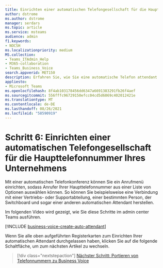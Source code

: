```yaml
---
title: Einrichten einer automatischen Telefongesellschaft für die Haupttelefonnummer Ihres Unternehmens
author: dstrome
ms.author: dstrome
manager: serdars
ms.topic: article
ms.service: msteams
audience: admin
f1.keywords:
- NOCSH
ms.localizationpriority: medium
MS.collection:
- Teams_ITAdmin_Help
- M365-collaboration
- Teams_Business_Voice
search.appverid: MET150
description: Erfahren Sie, wie Sie eine automatische Telefon attendant (auch als Anrufwarteschleife bezeichnet) für Microsoft 365 Business Voice.
appliesto:
- Microsoft Teams
ms.openlocfilehash: 8f4ab103178456dd6347a6691383291fb26f4aef
ms.sourcegitcommit: 556fffc96729150efcc04cd5d6069c402012421e
ms.translationtype: MT
ms.contentlocale: de-DE
ms.lasthandoff: 08/26/2021
ms.locfileid: "58590919"
---
```

# <a name="step-6-set-up-an-auto-attendant-for-your-companys-main-phone-number"></a>Schritt 6: Einrichten einer automatischen Telefongesellschaft für die Haupttelefonnummer Ihres Unternehmens

Mit einer automatischen Telefonkonferenz können Sie ein Anrufmenü einrichten, sodass Anrufer Ihrer Haupttelefonnummer aus einer Liste von Optionen auswählen können. So können Sie beispielsweise eine Verbindung mit einer Vertriebs- oder Supportabteilung, einer bestimmten Person, der Switchboard und sogar einer anderen automatischen Attendant herstellen.

Im folgenden Video wird gezeigt, wie Sie diese Schritte im admin center Teams ausführen.

[!INCLUDE [business-voice-create-auto-attendant](../includes/business-voice-create-auto-attendant.md)]

Wenn Sie alle oben aufgeführten Registerkarten zum Einrichten Ihrer automatischen Attendant durchgelassen haben, klicken Sie auf die folgende Schaltfläche, um zum nächsten Artikel zu wechseln.

> [!div class="nextstepaction"]
> [Nächster Schritt: Portieren von Telefonnummern zu Business Voice](port-phone-numbers.md)
